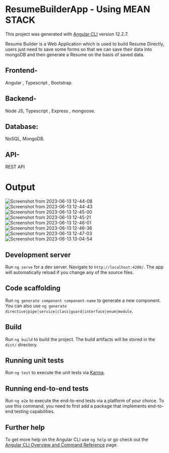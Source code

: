 # ResumeBuilderApp - Using MEAN STACK
This project was generated with [Angular CLI](https://github.com/angular/angular-cli) version 12.2.7.

Resume Builder is a Web Application which is used to build Resume Directly, users just need to save some forms so that we can save their data into mongoDB and then generate a Resume on the basis of saved data.
## Frontend-  
  Angular , Typescript , Bootstrap.
## Backend- 
  Node JS, Typescript , Express , mongoose.
## Database: 
  NoSQL, MongoDB.
## API-  
  REST API

# Output
![Screenshot from 2023-06-13 12-44-08](https://github.com/ManishaKanwar-1809/Resume-Builder/assets/66915421/160a66b7-de55-49d2-832d-ea40635b343c)
![Screenshot from 2023-06-13 12-44-43](https://github.com/ManishaKanwar-1809/Resume-Builder/assets/66915421/94bce17f-51cd-4b84-a307-e63306dcbcf4)
![Screenshot from 2023-06-13 12-45-00](https://github.com/ManishaKanwar-1809/Resume-Builder/assets/66915421/9955e174-1df3-454f-bcc5-8d4f766a506d)
![Screenshot from 2023-06-13 12-45-21](https://github.com/ManishaKanwar-1809/Resume-Builder/assets/66915421/097a9876-33c9-41ea-9e45-30f8e6ef8fd4)
![Screenshot from 2023-06-13 12-46-01](https://github.com/ManishaKanwar-1809/Resume-Builder/assets/66915421/5781a3c6-cb2b-46f8-856d-cdfb61e28c85)
![Screenshot from 2023-06-13 12-46-36](https://github.com/ManishaKanwar-1809/Resume-Builder/assets/66915421/a3001b8a-2d3d-4a56-89de-2910fea06fc7)
![Screenshot from 2023-06-13 12-47-03](https://github.com/ManishaKanwar-1809/Resume-Builder/assets/66915421/f6aeb24b-431a-4373-b808-e5e7c01e004e)
![Screenshot from 2023-06-13 13-04-54](https://github.com/ManishaKanwar-1809/Resume-Builder/assets/66915421/c37c9fb3-54aa-479f-b013-166901db3468)


## Development server

Run `ng serve` for a dev server. Navigate to `http://localhost:4200/`. The app will automatically reload if you change any of the source files.

## Code scaffolding

Run `ng generate component component-name` to generate a new component. You can also use `ng generate directive|pipe|service|class|guard|interface|enum|module`.

## Build

Run `ng build` to build the project. The build artifacts will be stored in the `dist/` directory.

## Running unit tests

Run `ng test` to execute the unit tests via [Karma](https://karma-runner.github.io).

## Running end-to-end tests

Run `ng e2e` to execute the end-to-end tests via a platform of your choice. To use this command, you need to first add a package that implements end-to-end testing capabilities.

## Further help

To get more help on the Angular CLI use `ng help` or go check out the [Angular CLI Overview and Command Reference](https://angular.io/cli) page.

